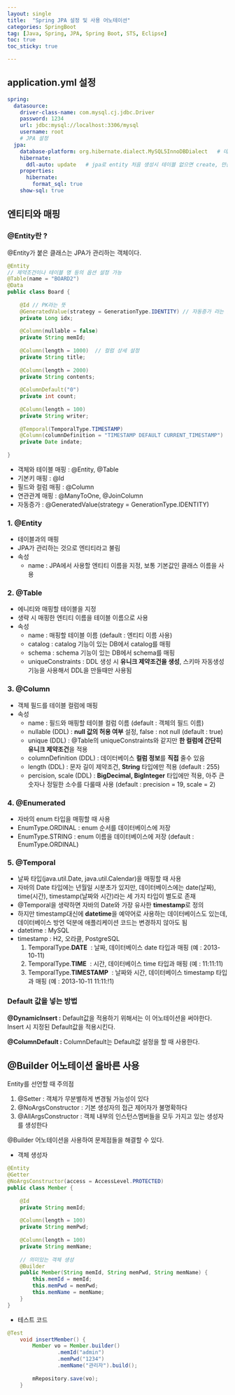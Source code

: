 ```yaml
---
layout: single
title:  "Spring JPA 설정 및 사용 어노테이션"
categories: SpringBoot
tag: [Java, Spring, JPA, Spring Boot, STS, Eclipse]
toc: true
toc_sticky: true

---
```


<head>
  <style>
    table.dataframe {
      white-space: normal;
      width: 100%;
      height: 240px;
      display: block;
      overflow: auto;
      font-family: Arial, sans-serif;
      font-size: 0.9rem;
      line-height: 20px;
      text-align: center;
      border: 0px !important;
    }

    table.dataframe th {
      text-align: center;
      font-weight: bold;
      padding: 8px;
    }

    table.dataframe td {
      text-align: center;
      padding: 8px;
    }

    table.dataframe tr:hover {
      background: #b8d1f3; 
    }

    .output_prompt {
      overflow: auto;
      font-size: 0.9rem;
      line-height: 1.45;
      border-radius: 0.3rem;
      -webkit-overflow-scrolling: touch;
      padding: 0.8rem;
      margin-top: 0;
      margin-bottom: 15px;
      font: 1rem Consolas, "Liberation Mono", Menlo, Courier, monospace;
      color: $code-text-color;
      border: solid 1px $border-color;
      border-radius: 0.3rem;
      word-break: normal;
      white-space: pre;
    }

  .dataframe tbody tr th:only-of-type {
      vertical-align: middle;
  }

  .dataframe tbody tr th {
      vertical-align: top;
  }

  .dataframe thead th {
      text-align: center !important;
      padding: 8px;
  }

  .page__content p {
      margin: 0 0 0px !important;
  }

  .page__content p > strong {
    font-size: 0.8rem !important;
  }

  </style>
</head>


## application.yml 설정

```yaml
spring:
  datasource:
    driver-class-name: com.mysql.cj.jdbc.Driver
    password: 1234
    url: jdbc:mysql://localhost:3306/mysql
    username: root
	# JPA 설정
  jpa:
    database-platform: org.hibernate.dialect.MySQL5InnoDBDialect   # 데이터베이스 종류
    hibernate:
      ddl-auto: update   # jpa로 entity 처음 생성시 테이블 없으면 create, 만든 다음엔 update로 변경해야함
    properties:
      hibernate:
        format_sql: true
    show-sql: true
```

## 엔티티와 매핑

### @Entity란 ?

@Entity가 붙은 클래스는 JPA가 관리하는 객체이다.

```java
@Entity
// 제약조건이나 테이블 명 등의 옵션 설정 가능
@Table(name = "BOARD2")
@Data
public class Board {
	
	@Id	// PK라는 뜻
	@GeneratedValue(strategy = GenerationType.IDENTITY)	// 자동증가 라는 뜻(strategy의 Identity: mysql)
	private Long idx;
	
	@Column(nullable = false)
	private String memId;
	
	@Column(length = 1000)	// 컬럼 상세 설정
	private String title;
	
	@Column(length = 2000)
	private String contents;
	
	@ColumnDefault("0")
	private int count;
	
	@Column(length = 100)
	private String writer;
	
	@Temporal(TemporalType.TIMESTAMP)
	@Column(columnDefinition = "TIMESTAMP DEFAULT CURRENT_TIMESTAMP")
	private Date indate;
	
}
```

- 객체와 테이블 매핑 : @Entity, @Table
- 기본키 매핑 : @Id
- 필드와 컬럼 매핑 : @Column
- 연관관계 매핑 : @ManyToOne, @JoinColumn
- 자동증가 : @GeneratedValue(strategy = GenerationType.IDENTITY)

### 1. @Entity

- 테이블과의 매핑
- JPA가 관리하는 것으로 엔티티라고 불림
- 속성
    - name : JPA에서 사용할 엔티티 이름을 지정, 보통 기본값인 클래스 이름을 사용

### 2. @Table

- 에니티와 매핑할 테이블을 지정
- 생략 시 매핑한 엔티티 이름을 테이블 이름으로 사용
- 속성
    - name : 매핑할 테이블 이름 (default : 엔티티 이름 사용)
    - catalog : catalog 기능이 있는 DB에서 catalog를 매핑
    - schema : schema 기능이 있는 DB에서 schema를 매핑
    - uniqueConstraints : DDL 생성 시 **유니크 제약조건을 생성**, 스키마 자동생성 기능을 사용해서 DDL을 만들때만 사용됨

### 3. @Column

- 객체 필드를 테이블 컬럼에 매핑
- 속성
    - name : 필드와 매핑할 테이블 컬럼 이름 (default : 객체의 필드 이름)
    - nullable (DDL) : **null 값의 허용 여부** 설정, false : not null (default : true)
    - unique (DDL) : @Table의 uniqueConstraints와 같지만 **한 컬럼에 간단히 유니크 제약조건**을 적용
    - columnDefinition (DDL) : 데이터베이스 **컬럼 정보**를 **직접** 줄수 있음
    - length (DDL) : 문자 길이 제약조건, **String** 타입에만 적용 (default : 255)
    - percision, scale (DDL) : **BigDecimal, BigInteger** 타입에만 적용, 아주 큰 숫자나 정밀한 소수를 다룰때 사용 (default : precision = 19, scale = 2)

### 4. @Enumerated

- 자바의 enum 타입을 매핑할 때 사용
- EnumType.ORDINAL : enum 순서를 데이터베이스에 저장
- EnumType.STRING : enum 이름을 데이터베이스에 저장 (default : EnumType.ORDINAL)

### 5. @Temporal

- 날짜 타입(java.util.Date, java.util.Calendar)을 매핑할 때 사용
- 자바의 Date 타입에는 년월일 시분초가 있지만, 데이터베이스에는 date(날짜), time(시간), timestamp(날짜와 시간)라는 세 가지 타입이 별도로 존재
- @Temporal을 생략하면 자바의 Date와 가장 유사한 **timestamp**로 정의
- 하지만 timestamp대신에 **datetime**을 예약어로 사용하는 데이터베이스도 있는데, 데이터베이스 방언 덕분에 애플리케이션 코드는 변경하지 않아도 됨
- datetime : MySQL
- timestamp : H2, 오라클, PostgreSQL
    1. TemporalType.**DATE**
     : 날짜, 데이터베이스 date 타입과 매핑 (예 : 2013-10-11)
    2. TemporalType.**TIME**
     : 시간, 데이터베이스 time 타입과 매핑 (예 : 11:11:11)
    3. TemporalType.**TIMESTAMP**
     : 날짜와 시간, 데이터베이스 timestamp 타입과 매핑 (예 : 2013-10-11 11:11:!1)

### Default 값을 넣는 방법

**@DynamicInsert :** Default값을 적용하기 위해서는 이 어노테이션을 써야한다. Insert 시 지정된 Default값을 적용시킨다.

**@ColumnDefault :** ColumnDefault는 Default값 설정을 할 때 사용한다.

## @Builder 어노테이션 올바른 사용

Entity를 선언할 때 주의점

1. @Setter : 객체가 무분별하게 변경될 가능성이 있다
2. @NoArgsConstructor : 기본 생성자의 접근 제어자가 불명확하다
3. @AllArgsConstructor : 객체 내부의 인스턴스멤버들을 모두 가지고 있는 생성자를 생성한다

@Builder 어노테이션을 사용하여 문제점들을 해결할 수 있다.

- 객체 생성자

```java
@Entity
@Getter
@NoArgsConstructor(access = AccessLevel.PROTECTED)
public class Member {
	
	@Id
	private String memId;
	
	@Column(length = 100)
	private String memPwd;
	
	@Column(length = 100)
	private String memName;
	
	// 의미있는 객체 생성
	@Builder
	public Member(String memId, String memPwd, String memName) {
		this.memId = memId;
		this.memPwd = memPwd;
		this.memName = memName;
	}
}
```

- 테스트 코드

```java
@Test
	void insertMember() {
		Member vo = Member.builder()
				.memId("admin")
				.memPwd("1234")
				.memName("관리자").build();
		
		mRepository.save(vo);
	}
```